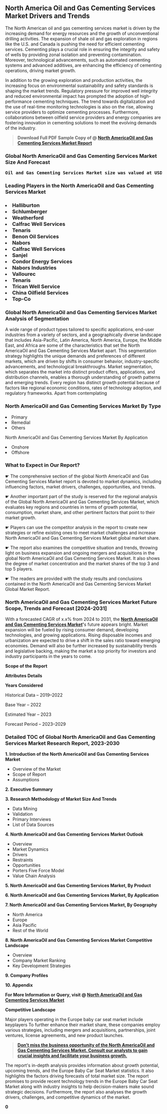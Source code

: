 <p><h2>North America Oil and Gas Cementing Services Market Drivers and Trends</h2><p>The North American oil and gas cementing services market is driven by the increasing demand for energy resources and the growth of unconventional drilling activities. The expansion of shale oil and gas exploration in regions like the U.S. and Canada is pushing the need for efficient cementing services. Cementing plays a crucial role in ensuring the integrity and safety of wells by providing zonal isolation and preventing contamination. Moreover, technological advancements, such as automated cementing systems and advanced additives, are enhancing the efficiency of cementing operations, driving market growth.</p><p>In addition to the growing exploration and production activities, the increasing focus on environmental sustainability and safety standards is shaping the market trends. Regulatory pressure for improved well integrity and reduced environmental impact has prompted the adoption of high-performance cementing techniques. The trend towards digitalization and the use of real-time monitoring technologies is also on the rise, allowing service providers to optimize cementing processes. Furthermore, collaborations between oilfield service providers and energy companies are fostering innovation in cementing solutions to meet the evolving demands of the industry.</p></p><blockquote id="" class=""><strong>Download Full PDF Sample Copy of @&nbsp;<a href="https://www.verifiedmarketreports.com/download-sample/?rid=872964&utm_source=GitHub-Jan&utm_medium=260" target="_blank">North AmericaOil and Gas Cementing Services Market Report</a>&nbsp;&nbsp;</strong></blockquote><h3 id="" class=""><strong>Global&nbsp;North AmericaOil and Gas Cementing Services Market Size And Forecast</strong></h3><pre class="reader-text-block__code-block"><strong>Oil and Gas Cementing Services Market size was valued at USD 12.5 Billion in 2022 and is projected to reach USD 18.6 Billion by 2030, growing at a CAGR of 6.5% from 2024 to 2030.</strong></pre><h3 id="" class="">Leading Players in the&nbsp;North AmericaOil and Gas Cementing Services Market</h3><h3 class=""></Li><Li>Halliburton</Li><Li> Schlumberger</Li><Li> Weatherford</Li><Li> Calfrac Well Services</Li><Li> Tenaris</Li><Li> Benon Oil Services</Li><Li> Nabors</Li><Li> Calfrac Well Services</Li><Li> Sanjel</Li><Li> Condor Energy Services</Li><Li> Nabors Industries</Li><Li> Vallourec</Li><Li> Tenaris</Li><Li> Trican Well Service</Li><Li> China Oilfield Services</Li><Li> Top-Co</h3><h3 id="" class="">Global&nbsp;North AmericaOil and Gas Cementing Services Market Analysis of Segmentation</h3><p id="" class="">A wide range of product types tailored to specific applications, end-user industries from a variety of sectors, and a geographically diverse landscape that includes Asia-Pacific, Latin America, North America, Europe, the Middle East, and Africa are some of the characteristics that set the North AmericaOil and Gas Cementing Services Market apart. This segmentation strategy highlights the unique demands and preferences of different markets, which are driven by shifts in consumer behavior, industry-specific advancements, and technological breakthroughs. Market segmentation, which separates the market into distinct product offers, applications, and distribution channels, enables a thorough understanding of growth patterns and emerging trends. Every region has distinct growth potential because of factors like regional economic conditions, rates of technology adoption, and regulatory frameworks. Apart from contemplating</p><h3 id="" class="">North AmericaOil and Gas Cementing Services Market&nbsp;By Type</h3><p></Li><Li>Primary</Li><Li> Remedial</Li><Li> Others</p><div class="" data-test-id=""><p>North AmericaOil and Gas Cementing Services Market&nbsp;By Application</p></div><p class=""></Li><Li>Onshore</Li><Li> Offshore</p><div class="" data-test-id=""><h3><span class="">What to Expect in Our Report?</span></h3></div><div class="" data-test-id=""><p><span class="">☛ The comprehensive section of the global North AmericaOil and Gas Cementing Services Market report is devoted to market dynamics, including influencing factors, market drivers, challenges, opportunities, and trends.</span></p></div><div class="" data-test-id=""><p><span class="">☛ Another important part of the study is reserved for the regional analysis of the Global North AmericaOil and Gas Cementing Services Market, which evaluates key regions and countries in terms of growth potential, consumption, market share, and other pertinent factors that point to their market growth.</span></p></div><div class="" data-test-id=""><p><span class="">☛ Players can use the competitor analysis in the report to create new strategies or refine existing ones to meet market challenges and increase North AmericaOil and Gas Cementing Services Market global market share.</span></p></div><div class="" data-test-id=""><p><span class="">☛ The report also examines the competitive situation and trends, throwing light on business expansion and ongoing mergers and acquisitions in the global North AmericaOil and Gas Cementing Services Market. It also shows the degree of market concentration and the market shares of the top 3 and top 5 players.</span></p></div><div class="" data-test-id=""><p><span class="">☛ The readers are provided with the study results and conclusions contained in the North AmericaOil and Gas Cementing Services Market Global Market Report.</span></p></div><div class="" data-test-id=""><h3><span class="">North AmericaOil and Gas Cementing Services Market Future Scope, Trends and Forecast [2024-2031]</span></h3></div><div class="" data-test-id=""><p><span class="">With a forecasted CAGR of x.x% from 2024 to 2031, the <strong><a href="https://www.verifiedmarketreports.com/download-sample/?rid=872964&utm_source=GitHub-Jan&utm_medium=260" target="_blank">North AmericaOil and Gas Cementing Services Market</a>'</strong>s future appears bright. Market expansion will be fueled by rising consumer demand, developing technologies, and growing applications. Rising disposable incomes and urbanization are expected to drive a shift in the sales ratio toward emerging economies. Demand will also be further increased by sustainability trends and legislative backing, making the market a top priority for investors and industry participants in the years to come.</span></p><p id="ember66" class="ember-view reader-text-block__paragraph"><strong>Scope of the Report</strong></p><p id="ember67" class="ember-view reader-text-block__paragraph"><strong>Attributes Details</strong></p><p id="ember68" class="ember-view reader-text-block__paragraph"><strong>Years Considered</strong></p><p id="ember69" class="ember-view reader-text-block__paragraph">Historical Data &ndash; 2019&ndash;2022</p><p id="ember70" class="ember-view reader-text-block__paragraph">Base Year &ndash; 2022</p><p id="ember71" class="ember-view reader-text-block__paragraph">Estimated Year &ndash; 2023</p><p id="ember72" class="ember-view reader-text-block__paragraph">Forecast Period &ndash; 2023&ndash;2029</p></div><h3 id="" class="">Detailed TOC of Global North AmericaOil and Gas Cementing Services Market Research Report, 2023-2030</h3><p id="" class=""><strong>1. Introduction of the North AmericaOil and Gas Cementing Services Market</strong></p><ul><li>Overview of the Market</li><li>Scope of Report</li><li>Assumptions</li></ul><p id="" class=""><strong>2. Executive Summary</strong></p><p id="" class=""><strong>3. Research Methodology of Market Size And Trends</strong></p><ul><li>Data Mining</li><li>Validation</li><li>Primary Interviews</li><li>List of Data Sources</li></ul><p id="" class=""><strong>4. North AmericaOil and Gas Cementing Services Market Outlook</strong></p><ul><li>Overview</li><li>Market Dynamics</li><li>Drivers</li><li>Restraints</li><li>Opportunities</li><li>Porters Five Force Model</li><li>Value Chain Analysis</li></ul><p id="" class=""><strong>5. North AmericaOil and Gas Cementing Services Market, By Product</strong></p><p id="" class=""><strong>6. North AmericaOil and Gas Cementing Services Market, By Application</strong></p><p id="" class=""><strong>7. North AmericaOil and Gas Cementing Services Market, By Geography</strong></p><ul><li>North America</li><li>Europe</li><li>Asia Pacific</li><li>Rest of the World</li></ul><p id="" class=""><strong>8. North AmericaOil and Gas Cementing Services Market Competitive Landscape</strong></p><ul><li>Overview</li><li>Company Market Ranking</li><li>Key Development Strategies</li></ul><p id="" class=""><strong>9. Company Profiles</strong></p><p id="" class=""><strong>10. Appendix</strong></p><p><strong>For More Information or Query, visit&nbsp;@ <a href="https://www.verifiedmarketreports.com/product/oil-and-gas-cementing-services-market/" target="_blank">North AmericaOil and Gas Cementing Services Market</a></strong></p><p id="ember61" class="ember-view reader-text-block__paragraph"><strong>Competitive Landscape</strong></p><p id="ember62" class="ember-view reader-text-block__paragraph">Major players operating in the Europe baby car seat market include keyplayers To further enhance their market share, these companies employ various strategies, including mergers and acquisitions, partnerships, joint ventures, license agreements, and new product launches.</p><blockquote id="ember63" class="ember-view reader-text-block__blockquote"><strong><a href="https://www.verifiedmarketreports.com/download-sample/?rid=872964&utm_source=GitHub-Jan&utm_medium=260" target="_blank">Don&rsquo;t miss the business opportunity of the North AmericaOil and Gas Cementing Services Market. Consult our analysts to gain crucial insights and facilitate your business growth.</a></strong></blockquote><p id="ember64" class="ember-view reader-text-block__paragraph">The report's in-depth analysis provides information about growth potential, upcoming trends, and the Europe Baby Car Seat Market statistics. It also highlights the factors driving forecasts of total market size. The report promises to provide recent technology trends in the Europe Baby Car Seat Market along with industry insights to help decision-makers make sound strategic decisions. Furthermore, the report also analyses the growth drivers, challenges, and competitive dynamics of the market.</p><p class="ember-view reader-text-block__paragraph"><strong>0</strong></p>
